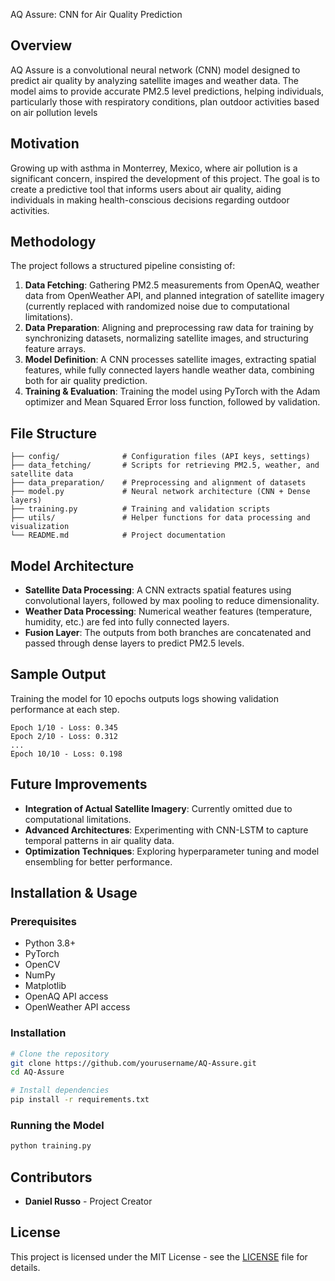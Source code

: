 AQ Assure: CNN for Air Quality Prediction

## Overview
AQ Assure is a convolutional neural network (CNN) model designed to predict air quality by analyzing satellite images and weather data. The model aims to provide accurate PM2.5 level predictions, helping individuals, particularly those with respiratory conditions, plan outdoor activities based on air pollution levels

## Motivation
Growing up with asthma in Monterrey, Mexico, where air pollution is a significant concern, inspired the development of this project. The goal is to create a predictive tool that informs users about air quality, aiding individuals in making health-conscious decisions regarding outdoor activities.

## Methodology
The project follows a structured pipeline consisting of:
1. **Data Fetching**: Gathering PM2.5 measurements from OpenAQ, weather data from OpenWeather API, and planned integration of satellite imagery (currently replaced with randomized noise due to computational limitations).
2. **Data Preparation**: Aligning and preprocessing raw data for training by synchronizing datasets, normalizing satellite images, and structuring feature arrays.
3. **Model Definition**: A CNN processes satellite images, extracting spatial features, while fully connected layers handle weather data, combining both for air quality prediction.
4. **Training & Evaluation**: Training the model using PyTorch with the Adam optimizer and Mean Squared Error loss function, followed by validation.

## File Structure
```
├── config/              # Configuration files (API keys, settings)
├── data_fetching/       # Scripts for retrieving PM2.5, weather, and satellite data
├── data_preparation/    # Preprocessing and alignment of datasets
├── model.py             # Neural network architecture (CNN + Dense layers)
├── training.py          # Training and validation scripts
├── utils/               # Helper functions for data processing and visualization
└── README.md            # Project documentation
```

## Model Architecture
- **Satellite Data Processing**: A CNN extracts spatial features using convolutional layers, followed by max pooling to reduce dimensionality.
- **Weather Data Processing**: Numerical weather features (temperature, humidity, etc.) are fed into fully connected layers.
- **Fusion Layer**: The outputs from both branches are concatenated and passed through dense layers to predict PM2.5 levels.

## Sample Output
Training the model for 10 epochs outputs logs showing validation performance at each step.
```
Epoch 1/10 - Loss: 0.345
Epoch 2/10 - Loss: 0.312
...
Epoch 10/10 - Loss: 0.198
```

## Future Improvements
- **Integration of Actual Satellite Imagery**: Currently omitted due to computational limitations.
- **Advanced Architectures**: Experimenting with CNN-LSTM to capture temporal patterns in air quality data.
- **Optimization Techniques**: Exploring hyperparameter tuning and model ensembling for better performance.

## Installation & Usage
### Prerequisites
- Python 3.8+
- PyTorch
- OpenCV
- NumPy
- Matplotlib
- OpenAQ API access
- OpenWeather API access

### Installation
```bash
# Clone the repository
git clone https://github.com/yourusername/AQ-Assure.git
cd AQ-Assure

# Install dependencies
pip install -r requirements.txt
```

### Running the Model
```bash
python training.py
```

## Contributors
- **Daniel Russo** - Project Creator

## License
This project is licensed under the MIT License - see the [LICENSE](LICENSE) file for details.
